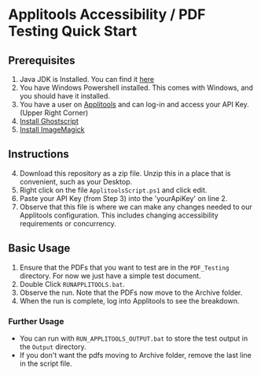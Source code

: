 # Applitools Accessibility / PDF Testing Quick Start #

## Prerequisites ##
1. Java JDK is Installed. You can find it [here](https://www.oracle.com/java/technologies/downloads/)
2. You have Windows Powershell installed. This comes with Windows, and you should have it installed. 
3. You have a user on [Applitools](https://eyes.applitools.com) and can log-in and access your API Key. (Upper Right Corner)
4. [Install Ghostscript](https://ghostscript.com/releases/gsdnld.html)
5. [Install ImageMagick](https://imagemagick.org/script/download.php)

## Instructions ##

4. Download this repository as a zip file. Unzip this in a place that is convenient, such as your Desktop. 
5. Right click on the file `ApplitoolsScript.ps1` and click edit. 
6. Paste your API Key (from Step 3) into the 'yourApiKey' on line 2. 
7. Observe that this file is where we can make any changes needed to our Applitools configuration. This includes changing accessibility requirements or concurrency. 

## Basic Usage ## 

1. Ensure that the PDFs that you want to test are in the `PDF_Testing` directory. 
For now we just have a simple test document. 
2. Double Click `RUNAPPLITOOLS.bat`. 
3. Observe the run. Note that the PDFs now move to the Archive folder. 
4. When the run is complete, log into Applitools to see the breakdown. 

### Further Usage ###

* You can run with `RUN_APPLITOOLS_OUTPUT.bat` to store the test output in the `Output` directory. 
* If you don't want the pdfs moving to Archive folder, remove the last line in the script file. 
